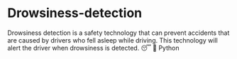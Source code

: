 # Drowsiness-detection
Drowsiness detection is a safety technology that can prevent accidents that are caused by drivers who fell asleep while driving. This technology will alert the driver when drowsiness is detected. 😴 🚨
 Python
